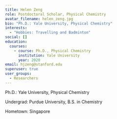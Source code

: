 ```yaml
---
title: Helen Zeng
role: Postdoctoral Scholar, Physical Chemistry
avatar_filename: helen_zeng.jpg
bio: "Ph.D.: Yale University, Physical Chemistry"
interests:
  - "Hobbies: Travelling and Badminton"
social: []
education:
  courses:
    - course: Ph.D., Physical Chemistry
      institution: Yale University
      year: 2020
email: hjzeng@stanford.edu
superuser: true
user_groups:
  - Researchers
---
```

Ph.D.: Yale University, Physical Chemistry

Undergrad: Purdue University, B.S. in Chemistry

Hometown: Singapore